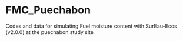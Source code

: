 # FMC_Puechabon
Codes and data for simulating Fuel moisture content with SurEau-Ecos (v2.0.0) at the puechabon study site 
